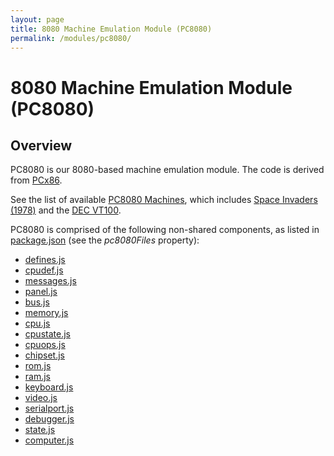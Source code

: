 ```yaml
---
layout: page
title: 8080 Machine Emulation Module (PC8080)
permalink: /modules/pc8080/
---
```


8080 Machine Emulation Module (PC8080)
===

Overview
---
PC8080 is our 8080-based machine emulation module.  The code is derived from [PCx86](/modules/pcx86/).

See the list of available [PC8080 Machines](/devices/pc8080/machine/), which includes
[Space Invaders (1978)](/devices/pc8080/machine/invaders/) and the [DEC VT100](/devices/pc8080/machine/vt100/).

PC8080 is comprised of the following non-shared components, as listed in [package.json](../../package.json)
(see the *pc8080Files* property):

* [defines.js](/modules/pc8080/lib/defines.js)
* [cpudef.js](/modules/pc8080/lib/cpudef.js)
* [messages.js](/modules/pc8080/lib/messages.js)
* [panel.js](/modules/pc8080/lib/panel.js)
* [bus.js](/modules/pc8080/lib/bus.js)
* [memory.js](/modules/pc8080/lib/memory.js)
* [cpu.js](/modules/pc8080/lib/cpu.js)
* [cpustate.js](/modules/pc8080/lib/cpustate.js)
* [cpuops.js](/modules/pc8080/lib/cpuops.js)
* [chipset.js](/modules/pc8080/lib/chipset.js)
* [rom.js](/modules/pc8080/lib/rom.js)
* [ram.js](/modules/pc8080/lib/ram.js)
* [keyboard.js](/modules/pc8080/lib/keyboard.js)
* [video.js](/modules/pc8080/lib/video.js)
* [serialport.js](/modules/pc8080/lib/serialport.js)
* [debugger.js](/modules/pc8080/lib/debugger.js)
* [state.js](/modules/pc8080/lib/state.js)
* [computer.js](/modules/pc8080/lib/computer.js)
